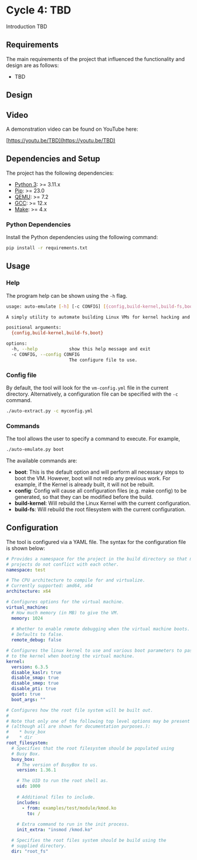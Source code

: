 # Cycle 4: TBD
Introduction TBD

## Requirements
The main requirements of the project that influenced the functionality and design are as follows:

  * TBD

## Design


## Video
A demonstration video can be found on YouTube here:

[https://youtu.be/TBD](https://youtu.be/TBD)


## Dependencies and Setup
The project has the following dependencies:

* [Python 3](https://www.python.org/): >= 3.11.x
* [Pip](https://pip.pypa.io/en/stable/): >= 23.0
* [QEMU](https://www.qemu.org/): >= 7.2
* [GCC](https://gcc.gnu.org/): >= 12.x
* [Make](https://www.gnu.org/software/make/): >= 4.x

### Python Dependencies
Install the Python dependencies using the following command:

```bash
pip install -r requirements.txt
```

## Usage

### Help
The program help can be shown using the `-h` flag.

```bash
usage: auto-emulate [-h] [-c CONFIG] [{config,build-kernel,build-fs,boot}]

A simply utility to automate building Linux VMs for kernel hacking and firmware reversing

positional arguments:
  {config,build-kernel,build-fs,boot}

options:
  -h, --help            show this help message and exit
  -c CONFIG, --config CONFIG
                        The configure file to use.
```

### Config file
By default, the tool will look for the `vm-config.yml` file in the current directory.  Alternatively, a configuration file can be specified with the `-c` command.

```bash
./auto-extract.py -c myconfig.yml
```

### Commands
The tool allows the user to specify a command to execute.  For example,

```bash
./auto-emulate.py boot
```

The available commands are:

  * **boot**: This is the default option and will perform all necessary steps to boot the VM.  However, boot will not redo any previous work. For example, if the Kernel is already built, it will not be rebuilt.
  * **config**: Config will cause all configuration files (e.g. make config) to be generated, so that they can be modified before the build.
  * **build-kernel**: Will rebuild the Linux Kernel with the current configuration.
  * **build-fs**: Will rebuild the root filesystem with the current configuration.

## Configuration
The tool is configured via a YAML file.  The syntax for the configuration file is shown below:

```yaml
# Provides a namespace for the project in the build directory so that multiple
# projects do not conflict with each other.
namespace: test

# The CPU architecture to compile for and virtualize.
# Currently supported: amd64, x64
architecture: x64

# Configures options for the virtual machine.
virtual_machine:
  # How much memory (in MB) to give the VM.
  memory: 1024
  
  # Whether to enable remote debugging when the virtual machine boots.
  # Defaults to false.
  remote_debug: false

# Configures the linux kernel to use and various boot parameters to pass
# to the kernel when booting the virtual machine.
kernel: 
  version: 6.3.5
  disable_kaslr: true
  disable_smap: true
  disable_smep: true
  disable_pti: true
  quiet: true
  boot_args: ""

# Configures how the root file system will be built out.
# 
# Note that only one of the following top level options may be present
# (although all are shown for documentation purposes.):
#    * busy_box
#    * dir
root_filesystem: 
  # Specifies that the root filesystem should be populated using
  # Busy Box.
  busy_box:
    # The version of BusyBox to us.
    version: 1.36.1

    # The UID to run the root shell as.
    uid: 1000
    
    # Additional files to include.
    includes:
      - from: examples/test/module/kmod.ko
        to: /
    
    # Extra command to run in the init process.
    init_extra: "insmod /kmod.ko"

  # Specifies the root files system should be build using the
  # supplied directory.
  dir: "root_fs"
```
